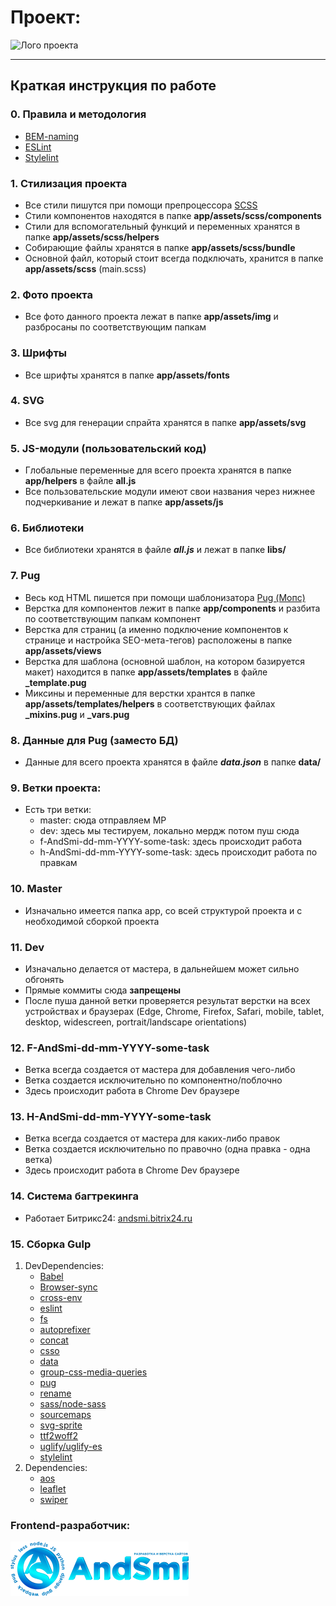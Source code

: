 # Проект:
![Лого проекта][1]

---

## Краткая инструкция по работе

### 0. Правила и методология
- [BEM-naming](https://ru.bem.info/methodology/naming-convention/#%D1%81%D1%82%D0%B8%D0%BB%D1%8C-two-dashes)
- [ESLint](https://eslint.org)
- [Stylelint](https://stylelint.io)

### 1. Стилизация проекта
- Все стили пишутся при помощи препроцессора [SCSS](https://sass-scss.ru)
- Стили компонентов находятся в папке __app/assets/scss/components__
- Стили для вспомогательный функций и переменных хранятся в папке __app/assets/scss/helpers__
- Собирающие файлы хранятся в папке __app/assets/scss/bundle__
- Основной файл, который стоит всегда подключать, хранится в папке __app/assets/scss__ (main.scss)

### 2. Фото проекта
- Все фото данного проекта лежат в папке __app/assets/img__ и разбросаны по соответствующим папкам

### 3. Шрифты
- Все шрифты хранятся в папке __app/assets/fonts__

### 4. SVG
- Все svg для генерации спрайта хранятся в папке __app/assets/svg__

### 5. JS-модули (пользовательский код)
- Глобальные переменные для всего проекта хранятся в папке __app/helpers__ в файле __all.js__
- Все пользовательские модули имеют свои названия через нижнее подчеркивание и лежат в папке __app/assets/js__

### 6. Библиотеки
- Все библиотеки хранятся в файле **_all.js_** и лежат в папке __libs/__

### 7. Pug
- Весь код HTML пишется при помощи шаблонизатора [Pug (Мопс)](https://pugjs.org)
- Верстка для компонентов лежит в папке __app/components__ и разбита по соответствующим папкам компонент
- Верстка для страниц (а именно подключение компонентов к странице и настройка SEO-мета-тегов) расположены в папке __app/assets/views__
- Верстка для шаблона (основной шаблон, на котором базируется макет) находится в папке __app/assets/templates__ в файле __\_template.pug__
- Миксины и переменные для верстки хрантся в папке __app/assets/templates/helpers__ в соответствующих файлах __\_mixins.pug__ и __\_vars.pug__

### 8. Данные для Pug (заместо БД)
- Данные для всего проекта хранятся в файле __*data.json*__ в папке __data/__

### 9. Ветки проекта:
  - Есть три ветки:
    - master: сюда отправляем МР
    - dev: здесь мы тестируем, локально мердж потом пуш сюда
    - f-AndSmi-dd-mm-YYYY-some-task: здесь происходит работа
    - h-AndSmi-dd-mm-YYYY-some-task: здесь происходит работа по правкам

### 10. Master
- Изначально имеется папка app, со всей структурой проекта и с необходимой сборкой проекта

### 11. Dev
- Изначально делается от мастера, в дальнейшем может сильно обгонять
- Прямые коммиты сюда __запрещены__
- После пуша данной ветки проверяется результат верстки на всех устройствах и браузерах (Edge, Chrome, Firefox, Safari, mobile, tablet, desktop, widescreen, portrait/landscape orientations)

### 12. F-AndSmi-dd-mm-YYYY-some-task
- Ветка всегда создается от мастера для добавления чего-либо
- Ветка создается исключительно по компонентно/поблочно
- Здесь происходит работа в Chrome Dev браузере

### 13. H-AndSmi-dd-mm-YYYY-some-task
- Ветка всегда создается от мастера для каких-либо правок
- Ветка создается исключительно по правочно (одна правка - одна ветка)
- Здесь происходит работа в Chrome Dev браузере

### 14. Система багтрекинга
- Работает Битрикс24: [andsmi.bitrix24.ru](https://andsmi.bitrix24.ru)

### 15. Сборка Gulp
1. DevDependencies:
    - [Babel](https://babeljs.io/)
    - [Browser-sync](https://browsersync.io/)
    - [cross-env](https://www.npmjs.com/package/cross-env)
    - [eslint](https://eslint.org/)
    - [fs](https://www.npmjs.com/package/fs)
    - [autoprefixer](https://autoprefixer.github.io/ru/)
    - [concat](https://www.npmjs.com/package/gulp-concat)
    - [csso](https://css.github.io/csso/csso.html)
    - [data](https://developer.mozilla.org/ru/docs/Learn/JavaScript/Objects/JSON)
    - [group-css-media-queries](https://www.npmjs.com/package/group-css-media-queries)
    - [pug](https://pugjs.org)
    - [rename](https://www.npmjs.com/package/gulp-rename)
    - [sass/node-sass](https://sass-scss.ru)
    - [sourcemaps](https://denis-creative.com/source-maps-gulp-4)
    - [svg-sprite](https://svgsprit.es)
    - [ttf2woff2](https://cloudconvert.com/ttf-to-woff2)
    - [uglify/uglify-es](https://www.uglifyjs.net)
    - [stylelint](https://stylelint.io)
2. Dependencies:
    - [aos](https://michalsnik.github.io/aos)
    - [leaflet](https://leafletjs.com)
    - [swiper](https://swiperjs.com)

### Frontend-разработчик:
[![Лого специалиста по веб-разработке][2]](https://andsmi.ru)

[1]: app/assets/img/logo.png
[2]: app/dev/logo.png

